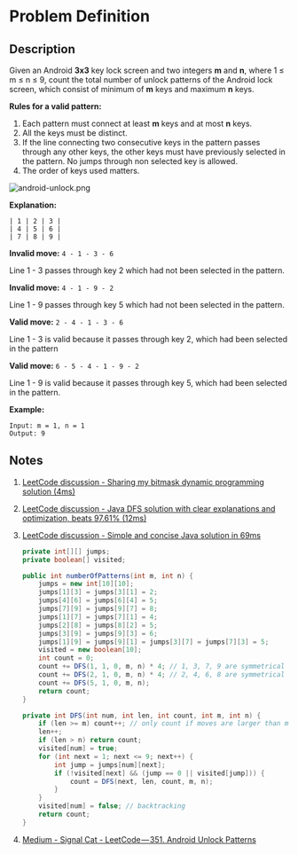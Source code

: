 # Problem Definition

## Description

Given an Android **3x3** key lock screen and two integers **m** and **n**, where 1 ≤ m ≤ n ≤ 9, count the total number of unlock patterns of the Android lock screen, which consist of minimum of **m** keys and maximum **n** keys.

**Rules for a valid pattern:**

1. Each pattern must connect at least **m** keys and at most **n** keys.
2. All the keys must be distinct.
3. If the line connecting two consecutive keys in the pattern passes through any other keys, the other keys must have previously selected in the pattern. No jumps through non selected key is allowed.
4. The order of keys used matters.

![android-unlock.png](https://assets.leetcode.com/uploads/2018/10/12/android-unlock.png)

**Explanation:**

```plaintext
| 1 | 2 | 3 |
| 4 | 5 | 6 |
| 7 | 8 | 9 |
```

**Invalid move:** `4 - 1 - 3 - 6`

Line 1 - 3 passes through key 2 which had not been selected in the pattern.

**Invalid move:** `4 - 1 - 9 - 2`

Line 1 - 9 passes through key 5 which had not been selected in the pattern.

**Valid move:** `2 - 4 - 1 - 3 - 6`

Line 1 - 3 is valid because it passes through key 2, which had been selected in the pattern

**Valid move:** `6 - 5 - 4 - 1 - 9 - 2`

Line 1 - 9 is valid because it passes through key 5, which had been selected in the pattern.

**Example:**

```plaintext
Input: m = 1, n = 1
Output: 9
```

## Notes

1. [LeetCode discussion - Sharing my bitmask dynamic programming solution (4ms)](https://leetcode.com/explore/interview/card/google/62/recursion-4/484/discuss/82483/Sharing-my-bitmask-dynamic-programming-solution-(4ms))
1. [LeetCode discussion - Java DFS solution with clear explanations and optimization, beats 97.61% (12ms)](https://leetcode.com/explore/interview/card/google/62/recursion-4/484/discuss/82463/Java-DFS-solution-with-clear-explanations-and-optimization-beats-97.61-(12ms))
1. [LeetCode discussion - Simple and concise Java solution in 69ms](https://leetcode.com/explore/interview/card/google/62/recursion-4/484/discuss/82464/Simple-and-concise-Java-solution-in-69ms)

    ```java
    private int[][] jumps;
    private boolean[] visited;

    public int numberOfPatterns(int m, int n) {
        jumps = new int[10][10];
        jumps[1][3] = jumps[3][1] = 2;
        jumps[4][6] = jumps[6][4] = 5;
        jumps[7][9] = jumps[9][7] = 8;
        jumps[1][7] = jumps[7][1] = 4;
        jumps[2][8] = jumps[8][2] = 5;
        jumps[3][9] = jumps[9][3] = 6;
        jumps[1][9] = jumps[9][1] = jumps[3][7] = jumps[7][3] = 5;
        visited = new boolean[10];
        int count = 0;
        count += DFS(1, 1, 0, m, n) * 4; // 1, 3, 7, 9 are symmetrical
        count += DFS(2, 1, 0, m, n) * 4; // 2, 4, 6, 8 are symmetrical
        count += DFS(5, 1, 0, m, n);
        return count;
    }

    private int DFS(int num, int len, int count, int m, int n) {
        if (len >= m) count++; // only count if moves are larger than m
        len++;
        if (len > n) return count;
        visited[num] = true;
        for (int next = 1; next <= 9; next++) {
            int jump = jumps[num][next];
            if (!visited[next] && (jump == 0 || visited[jump])) {
                count = DFS(next, len, count, m, n);
            }
        }
        visited[num] = false; // backtracking
        return count;
    }
    ```

1. [Medium - Signal Cat - LeetCode — 351. Android Unlock Patterns](https://medium.com/@rebeccahezhang/leetcode-351-android-unlock-patterns-d9bae4a8a958)